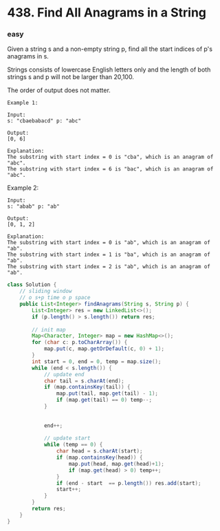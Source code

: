# 438. Find All Anagrams in a String

### easy

Given a string s and a non-empty string p, find all the start indices of p's anagrams in s.

Strings consists of lowercase English letters only and the length of both strings s and p will not be larger than 20,100.

The order of output does not matter.
```
Example 1:

Input:
s: "cbaebabacd" p: "abc"

Output:
[0, 6]

Explanation:
The substring with start index = 0 is "cba", which is an anagram of "abc".
The substring with start index = 6 is "bac", which is an anagram of "abc".
```

Example 2:

```
Input:
s: "abab" p: "ab"

Output:
[0, 1, 2]

Explanation:
The substring with start index = 0 is "ab", which is an anagram of "ab".
The substring with start index = 1 is "ba", which is an anagram of "ab".
The substring with start index = 2 is "ab", which is an anagram of "ab".
```

```Java
class Solution {
    // sliding window
    // o s+p time o p space
    public List<Integer> findAnagrams(String s, String p) {
        List<Integer> res = new LinkedList<>();
        if (p.length() > s.length()) return res;
        
        // init map
        Map<Character, Integer> map = new HashMap<>();
        for (char c: p.toCharArray()) {
            map.put(c, map.getOrDefault(c, 0) + 1);
        }
        int start = 0, end = 0, temp = map.size();
        while (end < s.length()) {
            // update end
            char tail = s.charAt(end);
            if (map.containsKey(tail)) {
                map.put(tail, map.get(tail) - 1);
                if (map.get(tail) == 0) temp--;
            }
            
            
            end++;
            
            // update start
            while (temp == 0) {
                char head = s.charAt(start);
                if (map.containsKey(head)) {
                    map.put(head, map.get(head)+1);
                    if (map.get(head) > 0) temp++;
                }
                if (end - start  == p.length()) res.add(start);
                start++;
            }
        }
        return res;
    }
}
```